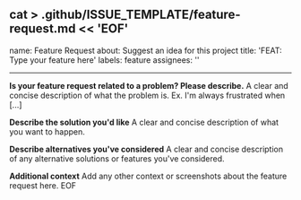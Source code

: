 cat > .github/ISSUE_TEMPLATE/feature-request.md << 'EOF'
---
name: Feature Request
about: Suggest an idea for this project
title: 'FEAT: Type your feature here'
labels: feature
assignees: ''

---

**Is your feature request related to a problem? Please describe.**
A clear and concise description of what the problem is. Ex. I'm always frustrated when [...]

**Describe the solution you'd like**
A clear and concise description of what you want to happen.

**Describe alternatives you've considered**
A clear and concise description of any alternative solutions or features you've considered.

**Additional context**
Add any other context or screenshots about the feature request here.
EOF
